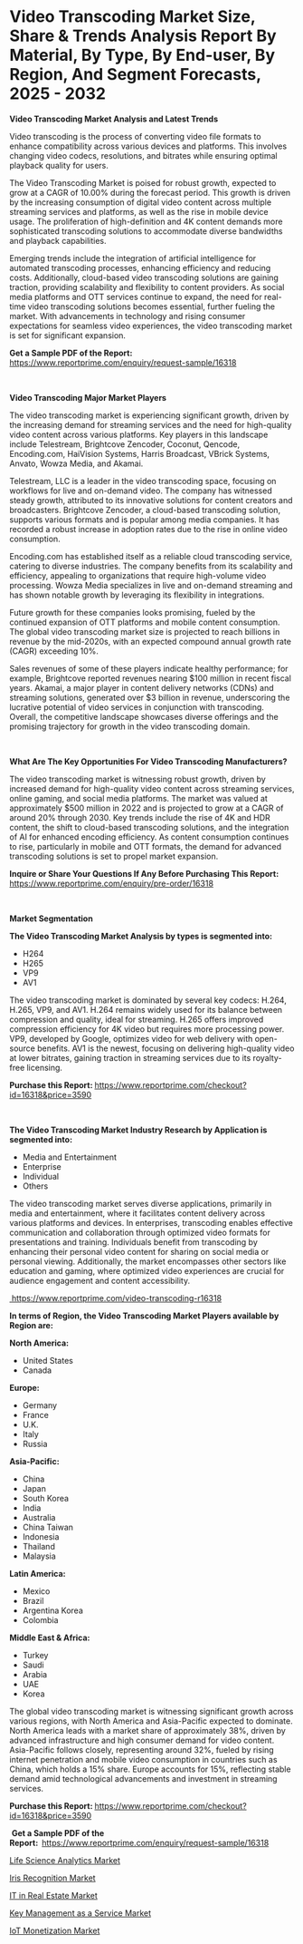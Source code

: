 <p><h1>Video Transcoding Market Size, Share & Trends Analysis Report By Material, By Type, By End-user, By Region, And Segment Forecasts, 2025 - 2032</h1></p><p><strong>Video Transcoding Market Analysis and Latest Trends</strong></p>
<p><p>Video transcoding is the process of converting video file formats to enhance compatibility across various devices and platforms. This involves changing video codecs, resolutions, and bitrates while ensuring optimal playback quality for users.</p><p>The Video Transcoding Market is poised for robust growth, expected to grow at a CAGR of 10.00% during the forecast period. This growth is driven by the increasing consumption of digital video content across multiple streaming services and platforms, as well as the rise in mobile device usage. The proliferation of high-definition and 4K content demands more sophisticated transcoding solutions to accommodate diverse bandwidths and playback capabilities. </p><p>Emerging trends include the integration of artificial intelligence for automated transcoding processes, enhancing efficiency and reducing costs. Additionally, cloud-based video transcoding solutions are gaining traction, providing scalability and flexibility to content providers. As social media platforms and OTT services continue to expand, the need for real-time video transcoding solutions becomes essential, further fueling the market. With advancements in technology and rising consumer expectations for seamless video experiences, the video transcoding market is set for significant expansion.</p></p>
<p><strong>Get a Sample PDF of the Report:&nbsp;</strong> <a href="https://www.reportprime.com/enquiry/request-sample/16318?utm_campaign=37&utm_medium=2&utm_source=Github&utm_content=ia&utm_term=20032025&utm_id=video-transcoding">https://www.reportprime.com/enquiry/request-sample/16318</a></p>
<p>&nbsp;</p>
<p><strong>Video Transcoding Major Market Players</strong></p>
<p><p>The video transcoding market is experiencing significant growth, driven by the increasing demand for streaming services and the need for high-quality video content across various platforms. Key players in this landscape include Telestream, Brightcove Zencoder, Coconut, Qencode, Encoding.com, HaiVision Systems, Harris Broadcast, VBrick Systems, Anvato, Wowza Media, and Akamai.</p><p>Telestream, LLC is a leader in the video transcoding space, focusing on workflows for live and on-demand video. The company has witnessed steady growth, attributed to its innovative solutions for content creators and broadcasters. Brightcove Zencoder, a cloud-based transcoding solution, supports various formats and is popular among media companies. It has recorded a robust increase in adoption rates due to the rise in online video consumption.</p><p>Encoding.com has established itself as a reliable cloud transcoding service, catering to diverse industries. The company benefits from its scalability and efficiency, appealing to organizations that require high-volume video processing. Wowza Media specializes in live and on-demand streaming and has shown notable growth by leveraging its flexibility in integrations.</p><p>Future growth for these companies looks promising, fueled by the continued expansion of OTT platforms and mobile content consumption. The global video transcoding market size is projected to reach billions in revenue by the mid-2020s, with an expected compound annual growth rate (CAGR) exceeding 10%.</p><p>Sales revenues of some of these players indicate healthy performance; for example, Brightcove reported revenues nearing $100 million in recent fiscal years. Akamai, a major player in content delivery networks (CDNs) and streaming solutions, generated over $3 billion in revenue, underscoring the lucrative potential of video services in conjunction with transcoding. Overall, the competitive landscape showcases diverse offerings and the promising trajectory for growth in the video transcoding domain.</p></p>
<p>&nbsp;</p>
<p><strong>What Are The Key Opportunities For Video Transcoding Manufacturers?</strong></p>
<p><p>The video transcoding market is witnessing robust growth, driven by increased demand for high-quality video content across streaming services, online gaming, and social media platforms. The market was valued at approximately $500 million in 2022 and is projected to grow at a CAGR of around 20% through 2030. Key trends include the rise of 4K and HDR content, the shift to cloud-based transcoding solutions, and the integration of AI for enhanced encoding efficiency. As content consumption continues to rise, particularly in mobile and OTT formats, the demand for advanced transcoding solutions is set to propel market expansion.</p></p>
<p><strong>Inquire or Share Your Questions If Any Before Purchasing This Report:</strong> <a href="https://www.reportprime.com/enquiry/pre-order/16318?utm_campaign=37&utm_medium=2&utm_source=Github&utm_content=ia&utm_term=20032025&utm_id=video-transcoding">https://www.reportprime.com/enquiry/pre-order/16318</a></p>
<p>&nbsp;</p>
<p><strong>Market Segmentation</strong></p>
<p><strong>The Video Transcoding Market Analysis by types is segmented into:</strong></p>
<p><ul><li>H264</li><li>H265</li><li>VP9</li><li>AV1</li></ul></p>
<p><p>The video transcoding market is dominated by several key codecs: H.264, H.265, VP9, and AV1. H.264 remains widely used for its balance between compression and quality, ideal for streaming. H.265 offers improved compression efficiency for 4K video but requires more processing power. VP9, developed by Google, optimizes video for web delivery with open-source benefits. AV1 is the newest, focusing on delivering high-quality video at lower bitrates, gaining traction in streaming services due to its royalty-free licensing.</p></p>
<p><strong>Purchase this Report:&nbsp;</strong><a href="https://www.reportprime.com/checkout?id=16318&price=3590&utm_campaign=37&utm_medium=2&utm_source=Github&utm_content=ia&utm_term=20032025&utm_id=video-transcoding">https://www.reportprime.com/checkout?id=16318&price=3590</a></p>
<p>&nbsp;</p>
<p><strong>The Video Transcoding Market Industry Research by Application is segmented into:</strong></p>
<p><ul><li>Media and Entertainment</li><li>Enterprise</li><li>Individual</li><li>Others</li></ul></p>
<p><p>The video transcoding market serves diverse applications, primarily in media and entertainment, where it facilitates content delivery across various platforms and devices. In enterprises, transcoding enables effective communication and collaboration through optimized video formats for presentations and training. Individuals benefit from transcoding by enhancing their personal video content for sharing on social media or personal viewing. Additionally, the market encompasses other sectors like education and gaming, where optimized video experiences are crucial for audience engagement and content accessibility.</p></p>
<p><a href="https://www.reportprime.com/video-transcoding-r16318?utm_campaign=37&utm_medium=2&utm_source=Github&utm_content=ia&utm_term=20032025&utm_id=video-transcoding">&nbsp;https://www.reportprime.com/video-transcoding-r16318</a></p>
<p><strong>In terms of Region, the Video Transcoding Market Players available by Region are:</strong></p>
<p>
    <p> <strong> North America: </strong>
        <ul>
            <li>United States</li>
            <li>Canada</li>
        </ul>
        </p> 
    <p> <strong> Europe: </strong>
        <ul>
            <li>Germany</li>
            <li>France</li>
            <li>U.K.</li>
            <li>Italy</li>
            <li>Russia</li>
        </ul>
        </p> 
    <p> <strong> Asia-Pacific: </strong>
        <ul>
            <li>China</li>
            <li>Japan</li>
            <li>South Korea</li>
            <li>India</li>
            <li>Australia</li>
            <li>China Taiwan</li>
            <li>Indonesia</li>
            <li>Thailand</li>
            <li>Malaysia</li>
        </ul>
        </p> 
    <p> <strong> Latin America: </strong>
        <ul>
            <li>Mexico</li>
            <li>Brazil</li>
            <li>Argentina Korea</li>
            <li>Colombia</li>
        </ul>
        </p> 
    <p> <strong> Middle East & Africa: </strong>
        <ul>
            <li>Turkey</li>
            <li>Saudi</li>
            <li>Arabia</li>
            <li>UAE</li>
            <li>Korea</li>
        </ul>
    </p>
    </p>
<p><p>The global video transcoding market is witnessing significant growth across various regions, with North America and Asia-Pacific expected to dominate. North America leads with a market share of approximately 38%, driven by advanced infrastructure and high consumer demand for video content. Asia-Pacific follows closely, representing around 32%, fueled by rising internet penetration and mobile video consumption in countries such as China, which holds a 15% share. Europe accounts for 15%, reflecting stable demand amid technological advancements and investment in streaming services.</p></p>
<p><strong>Purchase this Report: </strong><a href="https://www.reportprime.com/checkout?id=16318&price=3590&utm_campaign=37&utm_medium=2&utm_source=Github&utm_content=ia&utm_term=20032025&utm_id=video-transcoding">https://www.reportprime.com/checkout?id=16318&price=3590</a></p>
<p>&nbsp;<strong>Get a Sample PDF of the Report:&nbsp;&nbsp;</strong><a href="https://www.reportprime.com/enquiry/request-sample/16318?utm_campaign=37&utm_medium=2&utm_source=Github&utm_content=ia&utm_term=20032025&utm_id=video-transcoding">https://www.reportprime.com/enquiry/request-sample/16318</a></p>
<p><strong></strong></p>
<p><p><a href="https://github.com/dukawashviro/Market-Research-Report-List-1/blob/main/life-science-analytics-market.md?utm_campaign=37&utm_medium=2&utm_source=Github&utm_content=ia&utm_term=20032025&utm_id=video-transcoding">Life Science Analytics Market</a></p><p><a href="https://github.com/tineamonaya/Market-Research-Report-List-1/blob/main/iris-recognition-market.md?utm_campaign=37&utm_medium=2&utm_source=Github&utm_content=ia&utm_term=20032025&utm_id=video-transcoding">Iris Recognition Market</a></p><p><a href="https://github.com/koopalujale2/Market-Research-Report-List-1/blob/main/it-in-real-estate-market.md?utm_campaign=37&utm_medium=2&utm_source=Github&utm_content=ia&utm_term=20032025&utm_id=video-transcoding">IT in Real Estate Market</a></p><p><a href="https://github.com/molayrabeta/Market-Research-Report-List-1/blob/main/key-management-as-a-service-market.md?utm_campaign=37&utm_medium=2&utm_source=Github&utm_content=ia&utm_term=20032025&utm_id=video-transcoding">Key Management as a Service Market</a></p><p><a href="https://github.com/lecaneidreks/Market-Research-Report-List-1/blob/main/iot-monetization-market.md?utm_campaign=37&utm_medium=2&utm_source=Github&utm_content=ia&utm_term=20032025&utm_id=video-transcoding">IoT Monetization Market</a></p></p>